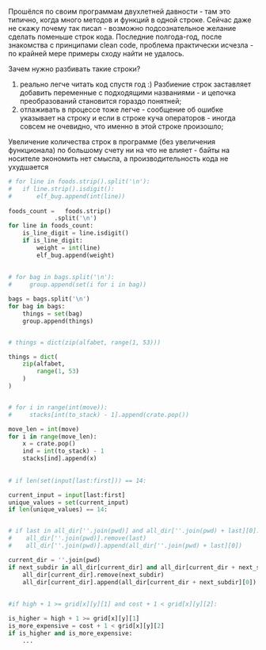 Прошёлся по своим программам двухлетней давности - там это типично, когда много методов и функций в одной строке. 
Сейчас даже не скажу почему так писал - возможно подсознательное желание сделать поменьше строк кода.
Последние полгода-год, после знакомства с принципами clean code, проблема практически исчезла - по крайней мере примеры сходу найти не удалось.

Зачем нужно разбивать такие строки? 
1) реально легче читать код спустя год :) Разбиение строк заставляет добавить переменные с подходящими названиями - и цепочка преобразований становится гораздо понятней;
2) отлаживать в процессе тоже легче - сообщение об ошибке указывает на строку и если в строке куча операторов - иногда совсем не очевидно, что именно в этой строке произошло;

Увеличение количества строк в программе (без увеличения функционала) по большому счету ни на что не влияет - байты на носителе экономить нет смысла, а производительность кода не ухудшается

```py
# for line in foods.strip().split('\n'):
# 	if line.strip().isdigit():
# 		elf_bug.append(int(line))
		
foods_count =	foods.strip()
             .split('\n')
for line in foods_count:
    is_line_digit = line.isdigit()
	if is_line_digit:
        weight = int(line)
		elf_bug.append(weight)
			
            
# for bag in bags.split('\n'):
#     group.append(set(i for i in bag))

bags = bags.split('\n')
for bag in bags:
    things = set(bag)
    group.append(things)


# things = dict(zip(alfabet, range(1, 53)))

things = dict(
    zip(alfabet, 
        range(1, 53)
    )
)


# for i in range(int(move)):
#     stacks[int(to_stack) - 1].append(crate.pop())

move_len = int(move)
for i in range(move_len):
    x = crate.pop()
    ind = int(to_stack) - 1
	stacks[ind].append(x)
    
	
# if len(set(input[last:first])) == 14:

current_input = input[last:first]
unique_values = set(current_input)
if len(unique_values) == 14:


# if last in all_dir[''.join(pwd)] and all_dir[''.join(pwd) + last][0]:
# 	 all_dir[''.join(pwd)].remove(last)
# 	 all_dir[''.join(pwd)].append(all_dir[''.join(pwd) + last][0])

current_dir = ''.join(pwd)
if next_subdir in all_dir[current_dir] and all_dir[current_dir + next_subdir][0]:
	all_dir[current_dir].remove(next_subdir)
	all_dir[current_dir].append(all_dir[current_dir + next_subdir][0])
	
    
#if high + 1 >= grid[x][y][1] and cost + 1 < grid[x][y][2]:

is_higher = high + 1 >= grid[x][y][1]
is_more_expensive = cost + 1 < grid[x][y][2]
if is_higher and is_more_expensive:
    ...
```